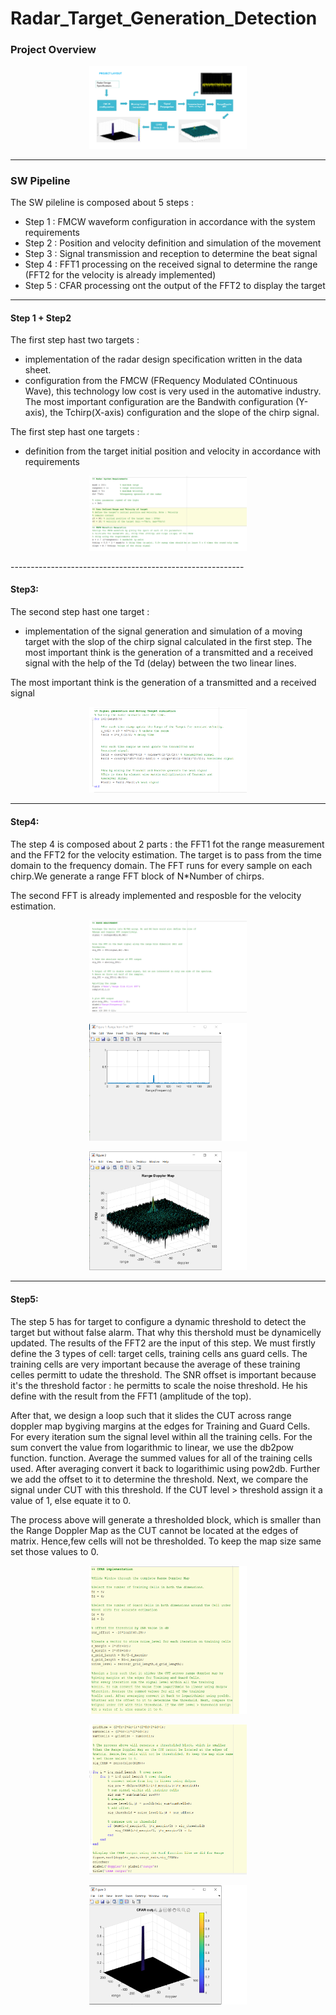 # Radar_Target_Generation_Detection

### Project Overview

<p align="center">
<img src="./images/Project_Overview.png" width="50% style = "border:none;">
</p> 

-------------------------------------------------
### SW Pipeline

The SW pileline is composed about 5 steps :
- Step 1 : FMCW waveform configuration in accordance with the system requirements
- Step 2 : Position and velocity definition and simulation of the movement
- Step 3 : Signal transmission and reception to determine the beat signal
- Step 4 : FFT1 processing on the received signal to determine the range (FFT2 for the velocity is already implemented)
- Step 5 : CFAR processing ont the output of the FFT2 to display the target

-----------------------------------------------------
#### Step 1 + Step2
The first step hast two targets :
- implementation of the radar design specification written in the data sheet. 
- configuration from the FMCW (FRequency Modulated COntinuous Wave), this technology low cost is very used in the automative industry.
The most important configuration are the Bandwith configuration (Y-axis), the Tchirp(X-axis) configuration and the slope of the chirp signal.

The first step hast one targets :
 - definition from the target initial position and velocity in accordance with requirements

<p align="center">
<img src="./images/Step1.png" width="50% style = "border:none;">
</p> 
----------------------------------------------------------
                                                               
#### Step3:
The second step hast one target :
- implementation of the signal generation and simulation of a moving target with the slop of the chirp signal calculated in the first step.
The most important think is the generation of a transmitted and a received signal with the help of the Td (delay) between the two linear lines.

The most important think is the generation of a transmitted and a received signal
<p align="center">
<img src="./images/Step3.png" width="50% style = "border:none;">
</p> 

---------------------------------------------------------------
#### Step4:

The step 4 is composed about 2 parts : the FFT1 fot the range measurement and the FFT2 for the velocity estimation.
The target is to pass from the time domain to the frequency domain. The FFT runs for every sample on each chirp.We generate a range FFT block of N*Number of chirps.

The second FFT is already implemented and resposble for the velocity estimation.

<p align="center">
<img src="./images/Step4.png" width="50% style = "border:none;">
</p> 

<p align="center">
<img src="./Results/FFT1.png" width="50% style = "border:none;">
</p> 
<p align="center">
<img src="./Results/FFT2.png" width="50% style = "border:none;">
</p>

---------------------------------------------------------------------
#### Step5:

The step 5 has for target to configure a dynamic threshold to detect the target but without false alarm. That why this thershold must be dynamicelly updated.
The results of the FFT2 are the input of this step.
We must firstly define the 3 types of cell: target cells, training cells ans guard cells. The training cells are very important because the average of these training celles permitt to udate the threshold.
The SNR offset is important because it's the threshold factor : he permitts to scale the noise threshold. He his define with the result from the FFT1 (amplitude of the top).

After that, we design a loop such that it slides the CUT across range doppler map bygiving margins at the edges for Training and Guard Cells.
For every iteration sum the signal level within all the training cells. For the sum convert the value from logarithmic to linear, we use the db2pow function.
function. Average the summed values for all of the training cells used. After averaging convert it back to logarithimic using pow2db.
Further we add the offset to it to determine the threshold. Next, we compare the signal under CUT with this threshold. 
If the CUT level > threshold assign it a value of 1, else equate it to 0.

The process above will generate a thresholded block, which is smaller than the Range Doppler Map as the CUT cannot be located at the edges of matrix. 
Hence,few cells will not be thresholded. To keep the map size same set those values to 0. 

<p align="center">
<img src="./images/Step5a.png" width="50% style = "border:none;">
</p> 

<p align="center">
<img src="./images/Step5b.png" width="50% style = "border:none;">
</p> 
                                                                
<p align="center">
<img src="./Results/CFAR.png" width="50% style = "border:none;">
</p>


